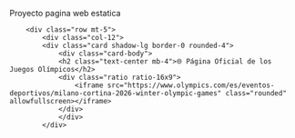 Proyecto pagina web estatica
<!-- Sección Página Oficial -->
        <div class="row mt-5">
            <div class="col-12">
            <div class="card shadow-lg border-0 rounded-4">
                <div class="card-body">
                <h2 class="text-center mb-4">🌐 Página Oficial de los Juegos Olímpicos</h2>
                <div class="ratio ratio-16x9">
                    <iframe src="https://www.olympics.com/es/eventos-deportivos/milano-cortina-2026-winter-olympic-games" class="rounded" allowfullscreen></iframe>
                </div>
                </div>
            </div>